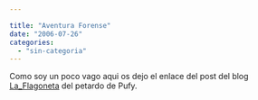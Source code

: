 ```yaml
---

title: "Aventura Forense"
date: "2006-07-26"
categories: 
  - "sin-categoria"
---
```


Como soy un poco vago aqui os dejo el enlace del post del blog [La\_Flagoneta](https://www.mundoliterario.net/blog/la_flagoneta/2006/07/25/concurso-de-analisis-forense/) del petardo de Pufy.
